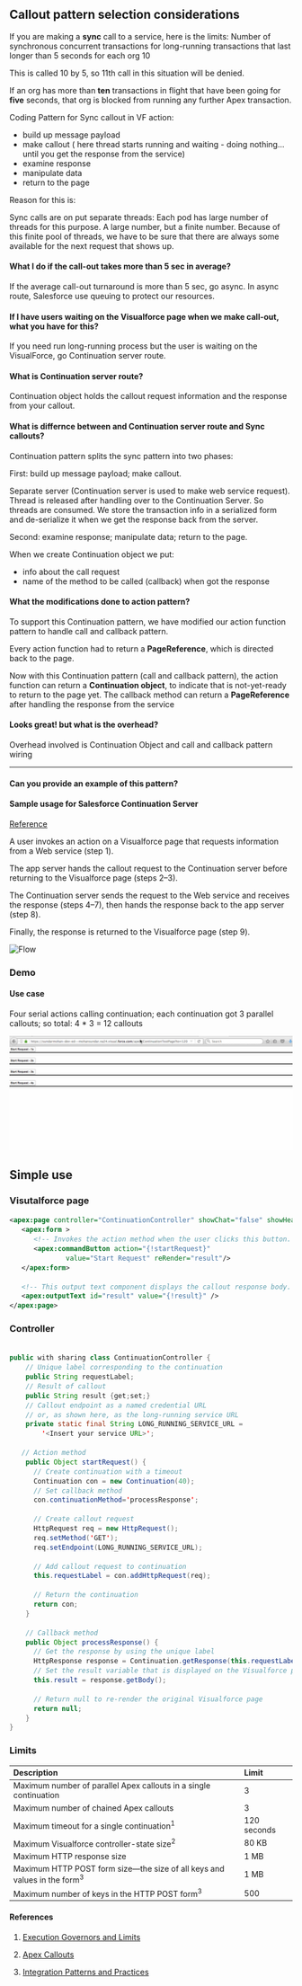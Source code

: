 
## Callout pattern selection considerations

If you are making a **sync** call to a service, here is the limits:
Number of synchronous concurrent transactions for long-running transactions that last longer than 5 seconds for each org	10

This is called 10 by 5, so 11th call in this situation will be denied.

If an org has more than **ten** transactions in flight that have been going for **five** seconds, that org is blocked from running any further Apex transaction.


Coding Pattern for Sync callout in VF action:

 - build up message payload
 - make callout  ( here thread starts running and waiting - doing nothing... until you get the response from the service)
 - examine response
 - manipulate data
 - return to the page


Reason for this is:

Sync calls are on put  separate threads: Each pod has large number of threads for this purpose. A large number, but a finite number. Because of this finite pool of threads, we have to be sure that there are always some available for the next request that shows up.


#### What I do if the call-out takes more than 5 sec in average?

If the average call-out turnaround is more than 5 sec, go async.
In async route, Salesforce use queuing to protect our resources.


#### If I have users waiting on the Visualforce page when we make call-out, what you have for this?

If you need run long-running process but the user is waiting on the VisualForce, go Continuation server route.

#### What is Continuation server route?

Continuation object holds the callout request information and the response from your callout. 

#### What is differnce between and  Continuation server route and Sync callouts?

Continuation pattern splits the sync pattern into two phases:

First: build up message payload; make callout.
 
 Separate server (Continuation server is used to make web service request). Thread is released after handling over to the Continuation Server. So threads are consumed. We store the transaction info in a serialized form and de-serialize it when we get the response back from the server.
 
Second: examine response; manipulate data; return to the page.

When we create Continuation object we put:

 - info about the call request
 - name of the method to be called (callback) when got the response

#### What the modifications done to action pattern?

To support this Continuation pattern, we have modified our action function pattern to handle call and callback pattern.

Every action function had to return a **PageReference**, which is directed back to the page.

Now with this Continuation pattern (call and callback pattern),  the action function can return a **Continuation object**, to indicate that is not-yet-ready to return to the page yet. The callback method can return a **PageReference** after handling the response from the service

#### Looks great! but what is the overhead?

Overhead involved is Continuation Object and call and callback pattern wiring

------

#### Can you provide an example of this pattern?

#### Sample usage for Salesforce Continuation Server


[Reference](https://developer.salesforce.com/docs/atlas.en-us.apexcode.meta/apexcode/apex_continuation_overview.htm?search_text=continuation%20server)

A user invokes an action on a Visualforce page that requests information from a Web service (step 1).

The app server hands the callout request to the Continuation server before returning to the Visualforce page (steps 2–3).

The Continuation server sends the request to the Web service and receives the response (steps 4–7), then hands the response back to the app server (step 8). 

Finally, the response is returned to the Visualforce page (step 9).



![Flow](https://developer.salesforce.com/docs/resources/img/en-us/204.0?doc_id=dev_guides%2Fapex%2Fimages%2Fapex_continuations_diagram.png&folder=apexcode)

### Demo

#### Use case

Four serial actions calling continuation; each continuation got 3 parallel callouts; so total: 4 * 3 = 12 callouts

![Demo](./img/continuation-server-example.gif)


## Simple use 

### Visutalforce page

```xml
<apex:page controller="ContinuationController" showChat="false" showHeader="false">
   <apex:form >
      <!-- Invokes the action method when the user clicks this button. -->
      <apex:commandButton action="{!startRequest}" 
              value="Start Request" reRender="result"/> 
   </apex:form>

   <!-- This output text component displays the callout response body. -->
   <apex:outputText id="result" value="{!result}" />
</apex:page>

```
### Controller

```java

public with sharing class ContinuationController {
    // Unique label corresponding to the continuation
    public String requestLabel;
    // Result of callout
    public String result {get;set;}
    // Callout endpoint as a named credential URL 
    // or, as shown here, as the long-running service URL
    private static final String LONG_RUNNING_SERVICE_URL = 
        '<Insert your service URL>';
   
   // Action method
    public Object startRequest() {
      // Create continuation with a timeout
      Continuation con = new Continuation(40);
      // Set callback method
      con.continuationMethod='processResponse';
      
      // Create callout request
      HttpRequest req = new HttpRequest();
      req.setMethod('GET');
      req.setEndpoint(LONG_RUNNING_SERVICE_URL);
      
      // Add callout request to continuation
      this.requestLabel = con.addHttpRequest(req);
      
      // Return the continuation
      return con;  
    }
    
    // Callback method 
    public Object processResponse() {   
      // Get the response by using the unique label
      HttpResponse response = Continuation.getResponse(this.requestLabel);
      // Set the result variable that is displayed on the Visualforce page
      this.result = response.getBody();
      
      // Return null to re-render the original Visualforce page
      return null;
    }
}
```

### Limits

<table class="featureTable sort_table" summary="">
<thead class="thead sorted" align="left">
<tr>
<th class="featureTableHeader vertical-align-top " id="d16039e63">Description</th>

<th class="featureTableHeader vertical-align-top " id="d16039e66">Limit</th>

</tr>

</thead>

<tbody class="tbody">
<tr>
<td class="entry" headers="d16039e63" data-title="Description">Maximum number of parallel Apex callouts in a single
        continuation</td>

<td class="entry" headers="d16039e66" data-title="Limit">3</td>

</tr>

<tr>
<td class="entry" headers="d16039e63" data-title="Description">Maximum number of chained Apex callouts</td>

<td class="entry" headers="d16039e66" data-title="Limit">3</td>

</tr>

<tr>
<td class="entry" headers="d16039e63" data-title="Description">Maximum timeout for a single continuation<sup class="ph sup">1</sup>
</td>

<td class="entry" headers="d16039e66" data-title="Limit"><span class="ph" id="cont_timeout"><a name="cont_timeout"><!-- --></a>120 seconds</span></td>

</tr>

<tr>
<td class="entry" headers="d16039e63" data-title="Description">Maximum Visualforce controller-state
         size<sup class="ph sup">2</sup>
</td>

<td class="entry" headers="d16039e66" data-title="Limit">80 KB</td>

</tr>

<tr>
<td class="entry" headers="d16039e63" data-title="Description">Maximum HTTP response size</td>

<td class="entry" headers="d16039e66" data-title="Limit">1 MB</td>

</tr>

<tr>
<td class="entry" headers="d16039e63" data-title="Description">Maximum HTTP POST form size—the size of all keys and
values in the form<sup class="ph sup">3</sup>
</td>

<td class="entry" headers="d16039e66" data-title="Limit">1 MB</td>

</tr>

<tr>
<td class="entry" headers="d16039e63" data-title="Description">Maximum number of keys in the HTTP POST form<sup class="ph sup">3</sup>
</td>

<td class="entry" headers="d16039e66" data-title="Limit">500</td>

</tr>

</tbody>

</table>

#### References

1. [Execution Governors and Limits](https://developer.salesforce.com/docs/atlas.en-us.apexcode.meta/apexcode/apex_gov_limits.htm)

2. [Apex Callouts](https://developer.salesforce.com/blogs/engineering/2014/05/put-apex-sleep-salesforce-asynchronous-callouts.html)

3. [Integration Patterns and
Practices](https://resources.docs.salesforce.com/sfdc/pdf/integration_patterns_and_practices.pdf)
